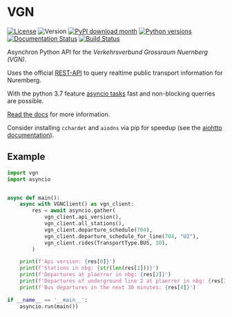 # VGN

[![License](https://img.shields.io/badge/License-MIT-yellow.svg)](https://opensource.org/licenses/MIT)
![Version](https://img.shields.io/pypi/v/vgn)
[![PyPI download month](https://img.shields.io/pypi/dm/vgn.svg)](https://pypi.python.org/pypi/vgn/)
[![Python versions](https://img.shields.io/pypi/pyversions/vgn.svg)](https://img.shields.io/pypi/pyversions/vgn)
[![Documentation Status](https://readthedocs.org/projects/vgn/badge/?version=stable)](https://vgn.readthedocs.io/en/stable/?badge=stable)
[![Build Status](https://gitlab.com/becheran/vgn_ci_job/badges/master/pipeline.svg)](https://gitlab.com/becheran/vgn_ci_job/pipelines)

Asynchron Python API for the *Verkehrsverbund Grossraum Nuernberg (VGN)*.

Uses the official [REST-API](https://start.vag.de/dm/) to query realtime public transport information for Nuremberg.

With the python 3.7 feature [asyncio tasks](https://docs.python.org/3/library/asyncio-task.html) fast and non-blocking querries are possible.

[Read the docs](https://vgn.readthedocs.io/en/stable/) for more information.

Consider installing `cchardet` and  `aiodns` via pip for speedup (see the [aiohttp documentation](https://docs.aiohttp.org/en/stable/)).

## Example

``` python
import vgn
import asyncio


async def main():
    async with VGNClient() as vgn_client:
        res = await asyncio.gather(
            vgn_client.api_version(),
            vgn_client.all_stations(),
            vgn_client.departure_schedule(704),
            vgn_client.departure_schedule_for_line(704, "U2"),
            vgn_client.rides(TransportType.BUS, 30),
        )

    print(f'Api version: {res[0]}')
    print(f'Stations in nbg: {str(len(res[1]))}')
    print(f'Departures at plaerrer in nbg: {res[2]}')
    print(f'Departures of underground line 2 at plaerrer in nbg: {res[3]}')
    print(f'Bus departures in the next 30 minutes: {res[4]}')

if __name__ == '__main__':
    asyncio.run(main())
```
